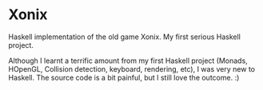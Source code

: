 # Xonix
Haskell implementation of the old game Xonix. My first serious Haskell project.

Although I learnt a terrific amount from my first Haskell project (Monads, HOpenGL, Collision detection, keyboard, rendering, etc), I was very new to Haskell. The source code is a bit painful, but I still love the outcome. :)

